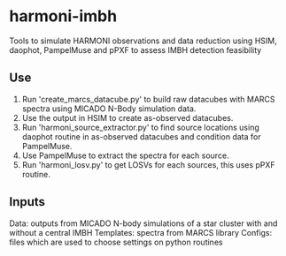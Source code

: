# harmoni-imbh
Tools to simulate HARMONI observations and data reduction using HSIM, daophot, PampelMuse and pPXF to assess IMBH detection feasibility

## Use

1. Run 'create_marcs_datacube.py' to build raw datacubes with MARCS spectra using MICADO N-Body simulation data.
2. Use the output in HSIM to create as-observed datacubes.
3. Run 'harmoni_source_extractor.py' to find source locations using daophot routine in as-observed datacubes and condition data for PampelMuse.
4. Use PampelMuse to extract the spectra for each source.
5. Run 'harmoni_losv.py' to get LOSVs for each sources, this uses pPXF routine.

## Inputs

Data: outputs from MICADO N-body simulations of a star cluster with and without a central IMBH
Templates: spectra from MARCS library
Configs: files which are used to choose settings on python routines
